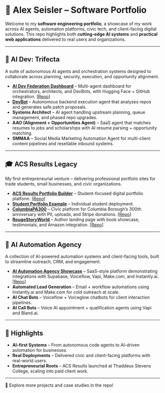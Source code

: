 # 🚀 Alex Seisler – Software Portfolio

Welcome to my **software engineering portfolio**, a showcase of my work across AI agents, automation platforms, civic tech, and client-facing digital solutions. This repo highlights both **cutting-edge AI systems** and **practical web applications** delivered to real users and organizations.

---

## 🧠 AI Dev: Trifecta
A suite of autonomous AI agents and orchestration systems designed to collaborate across planning, security, execution, and opportunity alignment.

- **[AI Dev Federation Dashboard](https://aidevfederationdashboard.netlify.app/)** – Multi-agent dashboard for orchestrators, architects, and DevBots, with Hugging Face + GitHub integration. [[Repo](https://github.com/AlexSeisler/AI-Dev-Federation-Dashboard)]
- **[DevBot](https://github.com/AlexSeisler/DevbotKernelBackend)** – Autonomous backend execution agent that analyzes repos and generates safe patch proposals.
- **Systems Architect** – AI agent handling upstream planning, queue management, and phased repo upgrades.
- **AAO (Alignment + Opportunities Agent)** – SaaS agent that matches resumes to jobs and scholarships with AI resume parsing + opportunity matching.
- **SMMAA** – Social Media Marketing Automation Agent for multi-client content pipelines and resellable inbound systems.

---

## 🎓 ACS Results Legacy
My first entrepreneurial venture – delivering professional portfolio sites for trade students, small businesses, and civic organizations.

- **[ACS Results Portfolio Builder](https://acs-results.netlify.app/)** – Student-focused digital portfolio platform. [[Repo](https://github.com/AlexSeisler/ACS-Results)]
- **[Student Portfolio Example](https://christian-castellano.netlify.app/)** – Individual student deployment.
- **[ColumbiaPA300](https://columbiapa300.netlify.app/)** – Civic platform for Columbia Borough’s 300th anniversary with PII, uploads, and Stripe donations. [[Repo](https://github.com/AlexSeisler/ColumbiaPA300)]
- **[RougeStoryWorld](https://rougestorybookworld.netlify.app/)** – Author landing page with book showcase, testimonials, and Amazon integration. [[Repo](https://github.com/AlexSeisler/RougeStoryWorld)]


---

## 🤖 AI Automation Agency
A collection of AI-powered automation systems and client-facing tools, built to streamline outreach, CRM, and engagement.

- **[AI Automation Agency Showcase](https://acsresultsai-aaa.netlify.app/)** – SaaS-style platform demonstrating integrations with Supabase, Voiceflow, Vapi, Make.com, and Instantly.ai. [[Repo](https://github.com/AlexSeisler/ACSResultsAI)]
- **Automated Lead Generation** – Email + workflow automations using Instantly.ai and Make.com for cold outreach at scale.
- **AI Chat Bots** – Voiceflow + Voiceglow chatbots for client interaction pipelines.
- **AI Call Bots** – Voice AI appointment + qualification agents using Vapi and Bland.ai.


---

## 🌟 Highlights
- **AI-first Systems** – From autonomous code agents to AI-driven automation for businesses.
- **Real Deployments** – Delivered civic and client-facing platforms with real-world users.
- **Entrepreneurial Roots** – ACS Results launched at Thaddeus Stevens College, scaling into paid client work.

---

🔗 Explore more projects and case studies in the repo!
